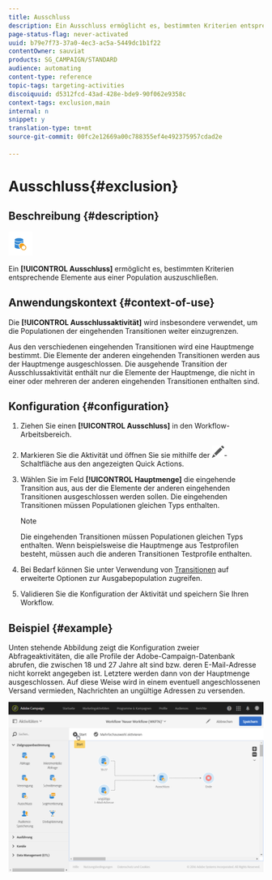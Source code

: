 ```yaml
---
title: Ausschluss
description: Ein Ausschluss ermöglicht es, bestimmten Kriterien entsprechende Elemente aus einer Population auszuschließen.
page-status-flag: never-activated
uuid: b79e7f73-37a0-4ec3-ac5a-5449dc1b1f22
contentOwner: sauviat
products: SG_CAMPAIGN/STANDARD
audience: automating
content-type: reference
topic-tags: targeting-activities
discoiquuid: d5312fcd-43ad-428e-bde9-90f062e9358c
context-tags: exclusion,main
internal: n
snippet: y
translation-type: tm+mt
source-git-commit: 00fc2e12669a00c788355ef4e492375957cdad2e

---
```



# Ausschluss{#exclusion}

## Beschreibung {#description}

![](assets/exclusion.png)

Ein **[!UICONTROL Ausschluss]** ermöglicht es, bestimmten Kriterien entsprechende Elemente aus einer Population auszuschließen.

## Anwendungskontext {#context-of-use}

Die **[!UICONTROL Ausschlussaktivität]** wird insbesondere verwendet, um die Populationen der eingehenden Transitionen weiter einzugrenzen.

Aus den verschiedenen eingehenden Transitionen wird eine Hauptmenge bestimmt. Die Elemente der anderen eingehenden Transitionen werden aus der Hauptmenge ausgeschlossen. Die ausgehende Transition der Ausschlussaktivität enthält nur die Elemente der Hauptmenge, die nicht in einer oder mehreren der anderen eingehenden Transitionen enthalten sind.

## Konfiguration  {#configuration}

1. Ziehen Sie einen **[!UICONTROL Ausschluss]** in den Workflow-Arbeitsbereich.
1. Markieren Sie die Aktivität und öffnen Sie sie mithilfe der ![](assets/edit_darkgrey-24px.png)-Schaltfläche aus den angezeigten Quick Actions.
1. Wählen Sie im Feld **[!UICONTROL Hauptmenge]** die eingehende Transition aus, aus der die Elemente der anderen eingehenden Transitionen ausgeschlossen werden sollen. Die eingehenden Transitionen müssen Populationen gleichen Typs enthalten.

   >[!NOTE]
   >
   >Die eingehenden Transitionen müssen Populationen gleichen Typs enthalten. Wenn beispielsweise die Hauptmenge aus Testprofilen besteht, müssen auch die anderen Transitionen Testprofile enthalten.

1. Bei Bedarf können Sie unter Verwendung von [Transitionen](../../automating/using/executing-a-workflow.md#managing-an-activity-s-outbound-transitions) auf erweiterte Optionen zur Ausgabepopulation zugreifen.
1. Validieren Sie die Konfiguration der Aktivität und speichern Sie Ihren Workflow.

## Beispiel {#example}

Unten stehende Abbildung zeigt die Konfiguration zweier Abfrageaktivitäten, die alle Profile der Adobe-Campaign-Datenbank abrufen, die zwischen 18 und 27 Jahre alt sind bzw. deren E-Mail-Adresse nicht korrekt angegeben ist. Letztere werden dann von der Hauptmenge ausgeschlossen. Auf diese Weise wird in einem eventuell angeschlossenen Versand vermieden, Nachrichten an ungültige Adressen zu versenden.

![](assets/wkf_exclusion_example.png)

